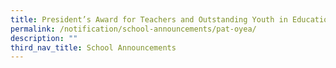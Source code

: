 ```yaml
---
title: President’s Award for Teachers and Outstanding Youth in Education Award
permalink: /notification/school-announcements/pat-oyea/
description: ""
third_nav_title: School Announcements
---
```

